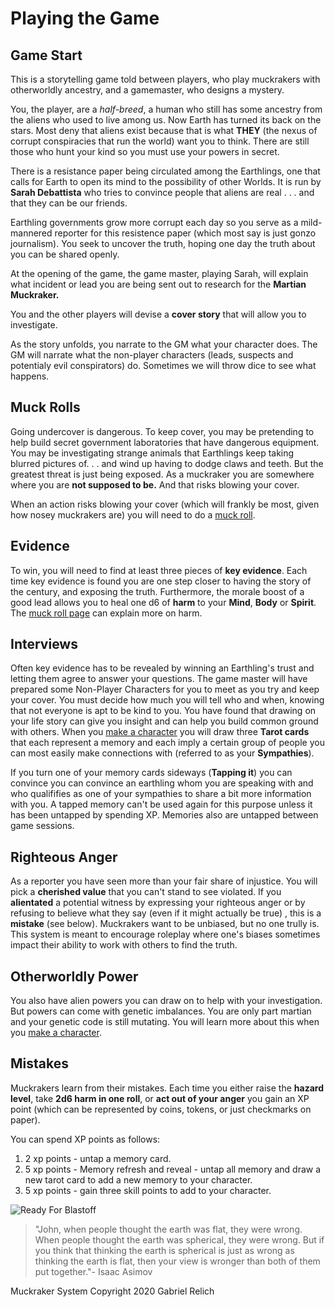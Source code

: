 # Playing the Game

## Game Start

This is a storytelling game told between players, who play muckrakers with otherworldly ancestry, and a gamemaster, who designs a mystery.

You, the player, are a *half-breed*, a human who still has some ancestry from the aliens who used to live among us. Now Earth has turned its back on the stars.  Most deny that aliens exist because that is what **THEY** (the nexus of corrupt conspiracies that run the world) want you to think.  There are still those who hunt your kind so you must use your powers in secret.

There is a resistance paper being circulated among the Earthlings, one that calls for Earth to open its mind to the possibility of other Worlds.  It is run by **Sarah Debattista** who tries to convince people that aliens are real . . . and that they can be our friends.

Earthling governments grow more corrupt each day so you serve as a mild-mannered reporter for this resistence paper (which most say is just gonzo journalism).  You seek to uncover the truth, hoping one day the truth about you can be shared openly.

At the opening of the game, the game master, playing Sarah, will explain what incident or lead you are being sent out to research for the **Martian Muckraker.**

You and the other players will devise a **cover story** that will allow you to investigate.  

As the story unfolds, you narrate to the GM what your character does.  The GM will narrate what the non-player characters (leads, suspects and potentialy evil conspirators) do.  Sometimes we will throw dice to see what happens.

## Muck Rolls

Going undercover is dangerous.  To keep cover, you may be pretending to help build secret government laboratories that have dangerous equipment.  You may be investigating strange animals that Earthlings keep taking blurred pictures of. . . and wind up having to dodge claws and teeth. But the greatest threat is just being exposed.  As a muckraker you are somewhere where you are **not supposed to be.**  And that risks blowing your cover.

When an action risks blowing your cover (which will frankly be most, given how nosey muckrakers are) you will need to do a [muck roll](PrimeMechanic.md).

## Evidence

To win, you will need to find at least three pieces of **key evidence**.  Each time key evidence is found you are one step closer to having the story of the century, and exposing the truth.  Furthermore, the morale boost of a good lead allows you to heal one d6 of **harm** to your **Mind**, **Body** or **Spirit**. The [muck roll page](PrimeMechanic.md) can explain more on harm.

## Interviews

Often key evidence has to be revealed by winning an Earthling's trust and letting them agree to answer your questions. The game master will have prepared some Non-Player Characters for you to meet as you try and keep your cover.  You must decide how much you will tell who and when, knowing that not everyone is apt to be kind to you. You have found that drawing on your life story can give you insight and can help you build common ground with others.  When you [make a character](character.md) you will draw three **Tarot cards** that each represent a memory and each imply a certain group of people you can most easily make connections with (referred to as your **Sympathies**).  

If you turn one of your memory cards sideways (**Tapping it**) you can convince you can convince an earthling whom you are speaking with and who qualififies as one of your sympathies to share a bit more information with you.  A tapped memory can't be used again for this purpose unless it has been untapped by spending XP.  Memories also are untapped between game sessions.

## Righteous Anger

As a reporter you have seen more than your fair share of injustice.  You will pick a **cherished value** that you can't stand to see violated.  If you **alientated** a potential witness by expressing your righteous anger or by refusing to believe what they say (even if it might actually be true) , this is a **mistake** (see below).  Muckrakers want to be unbiased, but no one trully is.  This system is meant to encourage roleplay where one's biases sometimes impact their ability to work with others to find the truth.

## Otherworldly Power

You also have alien powers you can draw on to help with your investigation. But powers can come with genetic imbalances.  You are only part martian and your genetic code is still mutating.  You will learn more about this when you [make a character](charcter.md).

## Mistakes

Muckrakers learn from their mistakes.  Each time you either raise the **hazard level**, take **2d6 harm in one roll**, or **act out of your anger** you gain an XP point (which can be represented by coins, tokens, or just checkmarks on paper).  

You can spend XP points as follows:

1. 2 xp points - untap a memory card.
2. 5 xp points - Memory refresh and reveal - untap all memory and draw a new tarot card to add a new memory to your character.
3. 5 xp points - gain three skill points to add to your character.

![Ready For Blastoff](https://martian.earth/Images/inSpaceShip.jpg)

> "John, when people thought the earth was flat, they were wrong. When people thought the earth was spherical, they were wrong. But if you think that thinking the earth is spherical is just as wrong as thinking the earth is flat, then your view is wronger than both of them put together."- Isaac Asimov

Muckraker System Copyright 2020 Gabriel Relich
